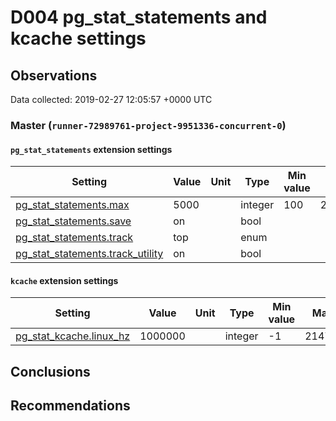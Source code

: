 # D004 pg_stat_statements and kcache settings #

## Observations ##
Data collected: 2019-02-27 12:05:57 +0000 UTC  


### Master (`runner-72989761-project-9951336-concurrent-0`) ###

#### `pg_stat_statements` extension settings ####
Setting | Value | Unit | Type | Min value | Max value
--------|-------|------|------|-----------|-----------
[pg_stat_statements.max](https://postgresqlco.nf/en/doc/param/pg_stat_statements.max)|5000||integer|100 |2147483647 
[pg_stat_statements.save](https://postgresqlco.nf/en/doc/param/pg_stat_statements.save)|on||bool||
[pg_stat_statements.track](https://postgresqlco.nf/en/doc/param/pg_stat_statements.track)|top||enum||
[pg_stat_statements.track_utility](https://postgresqlco.nf/en/doc/param/pg_stat_statements.track_utility)|on||bool||

#### `kcache` extension settings ####
Setting | Value | Unit | Type | Min value | Max value
--------|-------|------|------|-----------|-----------
[pg_stat_kcache.linux_hz](https://postgresqlco.nf/en/doc/param/pg_stat_kcache.linux_hz)|1000000||integer|-1 |2147483647 


## Conclusions ##


## Recommendations ##

